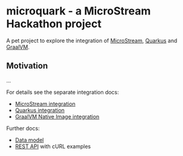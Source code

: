 # microquark - a MicroStream Hackathon project

A pet project to explore the integration of [MicroStream](http://microstream.one),
[Quarkus](http://quarkus.io) and [GraalVM](http://www.graalvm.org).

## Motivation

...

For details see the separate integration docs:

- [MicroStream integration](docs/MICROSTREAM.md)
- [Quarkus integration](docs/QUARKUS.md)
- [GraalVM Native Image integration](docs/GRAALVM.md)

Further docs:

- [Data model](docs/MODEL.md)
- [REST API](docs/REST.md) with cURL examples